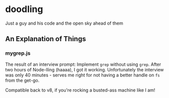 # doodling
Just a guy and his code and the open sky ahead of them

## An Explanation of Things

### mygrep.js
The result of an interview prompt: Implement `grep` without using `grep`. After two hours of Node-lling (haaaa), I got it working. Unfortunately the interview was only 40 minutes - serves me right for not having a better handle on `fs` from the get-go.

Compatible back to v8, if you're rocking a busted-ass machine like I am!
